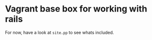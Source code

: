 # Vagrant base box for working with rails

For now, have a look at `site.pp` to see whats included.
